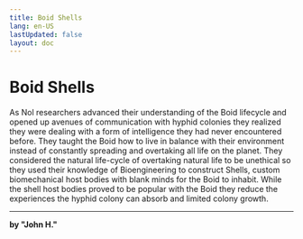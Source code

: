 ```yaml
---
title: Boid Shells
lang: en-US
lastUpdated: false
layout: doc
---
```


# Boid Shells

As Nol researchers advanced their understanding of the Boid lifecycle and opened up avenues of communication with hyphid colonies they realized they were dealing with a form of intelligence they had never encountered before. They taught the Boid how to live in balance with their environment instead of constantly spreading and overtaking all life on the planet. They considered the natural life-cycle of overtaking natural life to be unethical so they used their knowledge of Bioengineering to construct Shells, custom biomechanical host bodies with blank minds for the Boid to inhabit. While the shell host bodies proved to be popular with the Boid they reduce the experiences the hyphid colony can absorb and limited colony growth.

___
**by "John H."**